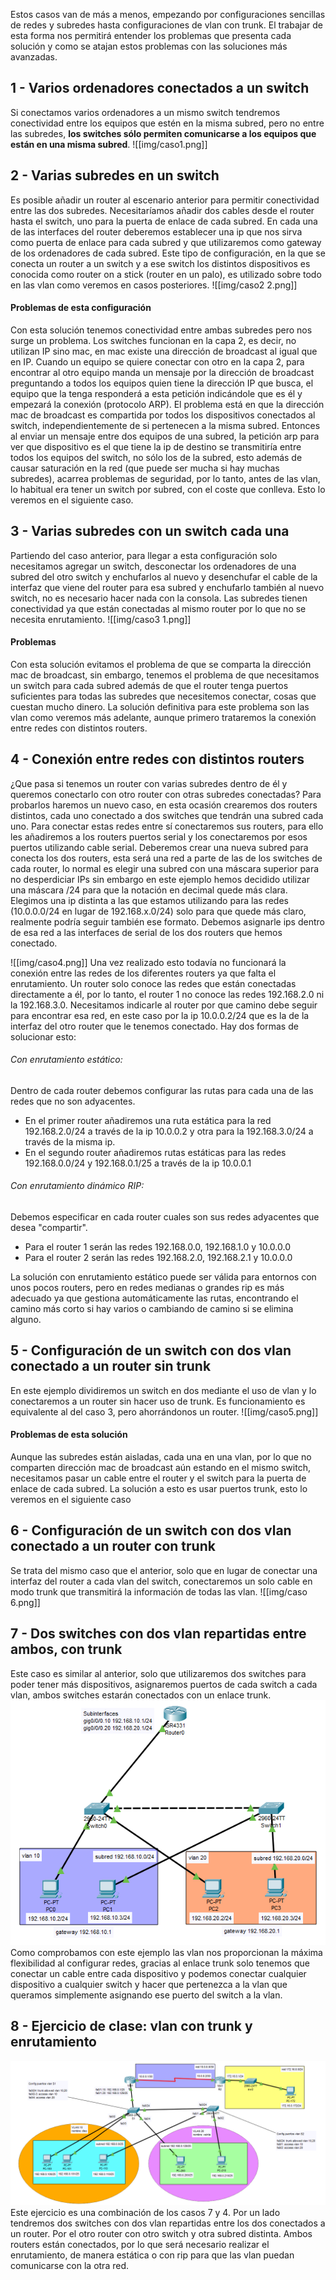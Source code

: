 Estos casos van de más a menos, empezando por configuraciones sencillas de redes y subredes hasta configuraciones de vlan con trunk. El trabajar de esta forma nos permitirá entender los problemas que presenta cada solución y como se atajan estos problemas con las soluciones más avanzadas.
## 1 - Varios ordenadores conectados a un switch
Si conectamos varios ordenadores a un mismo switch tendremos conectividad entre los equipos que estén en la misma subred, pero no entre las subredes, **los switches sólo permiten comunicarse a los equipos que están en una misma subred**. 
![[img/caso1.png]]

## 2 - Varias subredes en un switch
Es posible añadir un router al escenario anterior para permitir conectividad entre las dos subredes. Necesitaríamos añadir dos cables desde el router hasta el switch, uno para la puerta de enlace de cada subred. En cada una de las interfaces del router deberemos establecer una ip que nos sirva como puerta de enlace para cada subred y que utilizaremos como gateway de los ordenadores de cada subred.
Este tipo de configuración, en la que se conecta un router a un switch y a ese switch los distintos dispositivos es conocida como router on a stick (router en un palo), es utilizado sobre todo en las vlan como veremos en casos posteriores.
![[img/caso2 2.png]]
#### Problemas de esta configuración
Con esta solución tenemos conectividad entre ambas subredes pero nos surge un problema. 
Los switches funcionan en la capa 2, es decir, no utilizan IP sino mac, en mac existe una dirección de broadcast al igual que en IP. 
Cuando un equipo se quiere conectar con otro en la capa 2, para encontrar al otro equipo manda un mensaje por la dirección de broadcast preguntando a todos los equipos quien tiene la dirección IP que busca, el equipo que la tenga responderá a esta petición indicándole que es él y empezará la conexión (protocolo ARP).
El problema está en que la dirección mac de broadcast es compartida por todos los dispositivos conectados al switch, independientemente de si pertenecen a la misma subred.
Entonces al enviar un mensaje entre dos equipos de una subred, la petición arp para ver que dispositivo es el que tiene la ip de destino se transmitiría entre todos los equipos del switch, no sólo los de la subred, esto además de causar saturación en la red (que puede ser mucha si hay muchas subredes), acarrea problemas de seguridad, por lo tanto, antes de las vlan, lo habitual era tener un switch por subred, con el coste que conlleva. Esto lo veremos en el siguiente caso.
## 3 - Varias subredes con un switch cada una
Partiendo del caso anterior, para llegar a esta configuración solo necesitamos agregar un switch, desconectar los ordenadores de una subred del otro switch y enchufarlos al nuevo y desenchufar el cable de la interfaz que viene del router para esa subred y enchufarlo también al nuevo switch, no es necesario hacer nada con la consola.
Las subredes tienen conectividad ya que están conectadas al mismo router por lo que no se necesita enrutamiento.
![[img/caso3 1.png]]
#### Problemas
Con esta solución evitamos el problema de que se comparta la dirección mac de broadcast, sin embargo, tenemos el problema de que necesitamos un switch para cada subred además de que el router tenga puertos suficientes para todas las subredes que necesitemos conectar, cosas que cuestan mucho dinero.
La solución definitiva para este problema son las vlan como veremos más adelante, aunque primero trataremos la conexión entre redes con distintos routers.
## 4 - Conexión entre redes con distintos routers
¿Que pasa si tenemos un router con varias subredes dentro de él y queremos conectarlo con otro router con otras subredes conectadas?
Para probarlos haremos un nuevo caso, en esta ocasión crearemos dos routers distintos, cada uno conectado a dos switches que tendrán una subred cada uno.
Para conectar estas redes entre sí conectaremos sus routers, para ello les añadiremos a los routers puertos serial y los conectaremos por esos puertos utilizando cable serial.
Deberemos crear una nueva subred para conecta los dos routers, esta será una red a parte de las de los switches de cada router, lo normal es elegir una subred con una máscara superior para no desperdiciar IPs sin embargo en este ejemplo hemos decidido utilizar una máscara /24 para que la notación en decimal quede más clara. Elegimos una ip distinta a las que estamos utilizando para las redes (10.0.0.0/24 en lugar de 192.168.x.0/24) solo para que quede más claro, realmente podría seguir también ese formato.
Debemos asignarle ips dentro de esa red a las interfaces de serial de los dos routers que hemos conectado.

![[img/caso4.png]]
Una vez realizado esto todavía no funcionará la conexión entre las redes de los diferentes routers ya que falta el enrutamiento. Un router solo conoce las redes que están conectadas directamente a él, por lo tanto, el router 1 no conoce las redes 192.168.2.0 ni la 192.168.3.0. Necesitamos indicarle al router por que camino debe seguir para encontrar esa red, en este caso por la ip 10.0.0.2/24 que es la de la interfaz del otro router que le tenemos conectado.
Hay dos formas de solucionar esto:
###### Con enrutamiento estático:
Dentro de cada router debemos configurar las rutas para cada una de las redes que no son adyacentes.
- En el primer router añadiremos una ruta estática para la red 192.168.2.0/24 a través de la ip 10.0.0.2 y otra para la 192.168.3.0/24 a través de la misma ip.
- En el segundo router añadiremos rutas estáticas para las redes 192.168.0.0/24 y 192.168.0.1/25 a través de la ip 10.0.0.1
###### Con enrutamiento dinámico RIP:
Debemos especificar en cada router cuales son sus redes adyacentes que desea "compartir". 
- Para el router 1 serán las redes 192.168.0.0, 192.168.1.0 y 10.0.0.0
- Para el router 2 serán las redes 192.168.2.0, 192.168.2.1 y 10.0.0.0

La solución con enrutamiento estático puede ser válida para entornos con unos pocos routers, pero en redes medianas o grandes rip es más adecuado ya que gestiona automáticamente las rutas, encontrando el camino más corto si hay varios o cambiando de camino si se elimina alguno.

## 5 - Configuración de un switch con dos vlan conectado a un router sin trunk
En este ejemplo dividiremos un switch en dos mediante el uso de vlan y lo conectaremos a un router sin hacer uso de trunk. Es funcionamiento es equivalente al del caso 3, pero ahorrándonos un router.
![[img/caso5.png]]
#### Problemas de esta solución
Aunque las subredes están aisladas, cada una en una vlan, por lo que no comparten dirección mac de broadcast aún estando en el mismo switch, necesitamos pasar un cable entre el router y el switch para la puerta de enlace de cada subred.
La solución a esto es usar puertos trunk, esto lo veremos en el siguiente caso

## 6 - Configuración de un switch con dos vlan conectado a un router con trunk
Se trata del mismo caso que el anterior, solo que en lugar de conectar una interfaz del router a cada vlan del switch, conectaremos un solo cable en modo trunk que transmitirá la información de todas las vlan.
![[img/caso 6.png]]

## 7 - Dos switches con dos vlan repartidas entre ambos, con trunk
Este caso es similar al anterior, solo que utilizaremos dos switches para poder tener más dispositivos, asignaremos puertos de cada switch a cada vlan, ambos switches estarán conectados con un enlace trunk.
![](img/caso7.png)
Como comprobamos con este ejemplo las vlan nos proporcionan la máxima flexibilidad al configurar redes, gracias al enlace trunk solo tenemos que conectar un cable entre cada dispositivo y podemos conectar cualquier dispositivo a cualquier switch y hacer que pertenezca a la vlan que queramos simplemente asignando ese puerto del switch a la vlan.

## 8 - Ejercicio de clase: vlan con trunk y enrutamiento

![](img/caso8.png)
Este ejercicio es una combinación de los casos 7 y 4. Por un lado tendremos dos switches con dos vlan repartidas entre los dos conectados a un router. Por el otro router con otro switch y otra subred distinta. Ambos routers están conectados, por lo que será necesario realizar el enrutamiento, de manera estática o con rip para que las vlan puedan comunicarse con la otra red.